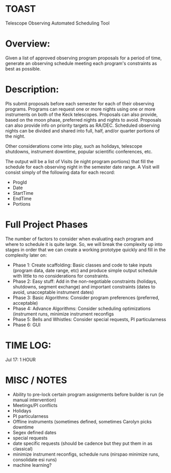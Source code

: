 # TOAST
Telescope Observing Automated Scheduling Tool


# Overview: 
Given a list of approved observing program proposals for a period of time, generate an observing schedule meeting each program's constraints as best as possible.  


# Description:
PIs submit proposals before each semester for each of their observing programs.  Programs can request one or more nights using one or more instruments on both of the Keck telescopes.  Proposals can also provide, based on the moon phase, preferred nights and nights to avoid.  Proposals can also provide info on priority targets as RA/DEC.  Scheduled observing nights can be divided and shared into full, half, and/or quarter portions of the night.

Other considerations come into play, such as holidays, telescope shutdowns, instrument downtime, popular scientific conferences, etc.

The output will  be a list of Visits (ie night program portions) that fill the schedule for each observing night in the semester date range.  A Visit will consist simply of the following data for each record:
- ProgId
- Date
- StartTime
- EndTime
- Portions


# Full Project Phases
The number of factors to consider when evaluating each program and where to schedule it is quite large.  So, we will break the complexity up into stages in order that we can create a working prototype quickly and fill in the complexity later on:

- Phase 1: Create scaffolding: Basic classes and code to take inputs (program data, date range, etc) and produce simple output schedule with little to no considerations for constraints.
- Phase 2: Easy stuff: Add in the non-negotiable constraints (holidays, shutdowns, segment exchange) and important constraints (dates to avoid, unacceptable instrument dates)
- Phase 3: Basic Algorithms: Consider program preferences (preferred, acceptable)
- Phase 4: Advance Algorithms: Consider scheduling optimizations (instrument runs, minimize instrument reconfigs
- Phase 5: Bells and Whistles: Consider special requests, PI particularness
- Phase 6: GUI


# TIME LOG:
Jul 17: 1 HOUR


# MISC / NOTES
- Ability to pre-lock certain program assignments before builder is run (ie manual intervention)
- Meetings/PI conflicts
- Holidays
- PI particularness
- Offline instruments (sometimes defined, sometimes Carolyn picks downtime
- Segex defined dates
- special requests
- date specific requests (should be cadence but they put them in as classical)
- minimize instrument reconfigs, schedule runs (nirspao minimize runs, consolidate esi runs)
- machine learning?

